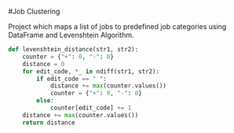#Job Clustering

Project which maps a list of jobs to predefined job categories using DataFrame and Levenshtein Algorithm.

```python
def levenshtein_distance(str1, str2):
    counter = {"+": 0, "-": 0}
    distance = 0
    for edit_code, *_ in ndiff(str1, str2):
        if edit_code == " ":
            distance += max(counter.values())
            counter = {"+": 0, "-": 0}
        else:
            counter[edit_code] += 1
    distance += max(counter.values())
    return distance
```